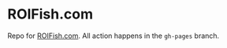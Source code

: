 # ROIFish.com
Repo for [ROIFish.com](http://ROIFish.com). All action happens in the `gh-pages` branch.
